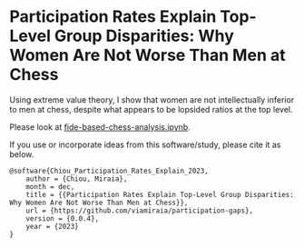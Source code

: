 # Participation Rates Explain Top-Level Group Disparities: Why Women Are Not Worse Than Men at Chess

Using extreme value theory, I show that women are not intellectually inferior to men at chess,
despite what appears to be lopsided ratios at the top level.

Please look at [fide-based-chess-analysis.ipynb](https://github.com/viamiraia/participation-gaps/blob/main/fide-based-chess-analysis.ipynb).

If you use or incorporate ideas from this software/study, please cite it as below.

```
@software{Chiou_Participation_Rates_Explain_2023,
    author = {Chiou, Miraia},
    month = dec,
    title = {{Participation Rates Explain Top-Level Group Disparities: Why Women Are Not Worse Than Men at Chess}},
    url = {https://github.com/viamiraia/participation-gaps},
    version = {0.0.4},
    year = {2023}
}
```
